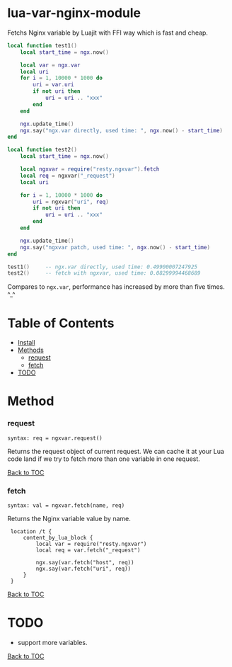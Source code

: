 lua-var-nginx-module
====================

Fetchs Nginx variable by Luajit with FFI way which is fast and cheap.

```lua
local function test1()
    local start_time = ngx.now()

    local var = ngx.var
    local uri
    for i = 1, 10000 * 1000 do
        uri = var.uri
        if not uri then
            uri = uri .. "xxx"
        end
    end

    ngx.update_time()
    ngx.say("ngx.var directly, used time: ", ngx.now() - start_time)
end

local function test2()
    local start_time = ngx.now()

    local ngxvar = require("resty.ngxvar").fetch
    local req = ngxvar("_request")
    local uri

    for i = 1, 10000 * 1000 do
        uri = ngxvar("uri", req)
        if not uri then
            uri = uri .. "xxx"
        end
    end

    ngx.update_time()
    ngx.say("ngxvar patch, used time: ", ngx.now() - start_time)
end

test1()     -- ngx.var directly, used time: 0.49900007247925
test2()     -- fetch with ngxvar, used time: 0.08299994468689
```

Compares to `ngx.var`, performance has increased by more than five times. ^_^


Table of Contents
=================
* [Install](#install)
* [Methods](#methods)
    * [request](#request)
    * [fetch](#fetch)
* [TODO](#todo)

Method
======

### request

`syntax: req = ngxvar.request()`

Returns the request object of current request. We can cache it at your Lua code
land if we try to fetch more than one variable in one request.

[Back to TOC](#table-of-contents)

### fetch

`syntax: val = ngxvar.fetch(name, req)`

Returns the Nginx variable value by name.

```nginx
 location /t {
     content_by_lua_block {
         local var = require("resty.ngxvar")
         local req = var.fetch("_request")

         ngx.say(var.fetch("host", req))
         ngx.say(var.fetch("uri", req))
     }
 }
```

[Back to TOC](#table-of-contents)

TODO
====

* support more variables.

[Back to TOC](#table-of-contents)
